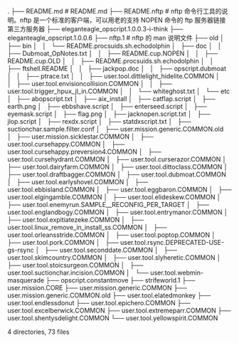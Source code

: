 .
├── README.md 															# README.md
├── README.nftp 														# nftp 命令行工具的说明。nftp 是一个标准的客户端，可以用老的支持 NOPEN 命令的 ftp 服务器链接第三方服务器
├── eleganteagle_opscript.1.0.0.3-i-think
├── eleganteagle_opscript.1.0.0.6
├── nftp.1																# nftp 的 man 说明文件
├── old
│   ├── bin
│   │   └── README.procsuids.sh.echodolphin
│   ├── doc
│   │   ├── Dubmoat_OpNotes.txt
│   │   ├── README.cup.NOPEN
│   │   ├── README.cup.OLD
│   │   ├── README.procsuids.sh.echodolphin
│   │   ├── ftshell.README
│   │   ├── jackpop.doc
│   │   ├── opscript.dubmoat
│   │   ├── ptrace.txt
│   │   ├── user.tool.dittlelight_hidelite.COMMON
│   │   ├── user.tool.envisioncollision.COMMON
│   │   ├── user.tool.trigger_hpux_jl_in.COMMON
│   │   └── whiteghost.txt
│   └── etc
│       ├── abopscript.txt
│       ├── aix_install
│       ├── catflap.script
│       ├── earth.png
│       ├── ebbshave.script
│       ├── enterseed.script
│       ├── eyemask.script
│       ├── flag.png
│       ├── jacknopen.script.txt
│       ├── jlop.script
│       ├── rexdx.script
│       ├── statdxscript.txt
│       ├── suctionchar.sample.filter.conf
│       ├── user.mission.generic.COMMON.old
│       ├── user.mission.sicklestar.COMMON
│       ├── user.tool.cursehappy.COMMON
│       ├── user.tool.cursehappy.preversion4.COMMON
│       ├── user.tool.cursehydrant.COMMON
│       ├── user.tool.curserazor.COMMON
│       ├── user.tool.dairyfarm.COMMON
│       ├── user.tool.dittoclass.COMMON
│       ├── user.tool.draftbagger.COMMON
│       ├── user.tool.dubmoat.COMMON
│       ├── user.tool.earlyshovel.COMMON
│       ├── user.tool.ebbisland.COMMON
│       ├── user.tool.eggbaron.COMMON
│       ├── user.tool.elgingamble.COMMON
│       ├── user.tool.elideskew.COMMON
│       ├── user.tool.enemyrun.SAMPLE__RECONFIG_PER_TARGET
│       ├── user.tool.englandbogy.COMMON
│       ├── user.tool.entrymanor.COMMON
│       ├── user.tool.expitiatezeke.COMMON
│       ├── user.tool.linux_remove_in_install_ss.COMMON
│       ├── user.tool.orleansstride.COMMON
│       ├── user.tool.poptop.COMMON
│       ├── user.tool.pork.COMMON
│       ├── user.tool.rsync.DEPRECATED-USE-gs-rsync
│       ├── user.tool.seconddate.COMMON
│       ├── user.tool.skimcountry.COMMON
│       ├── user.tool.slyheretic.COMMON
│       ├── user.tool.stoicsurgeon.COMMON
│       ├── user.tool.suctionchar.incision.COMMON
│       └── user.tool.webmin-masquerade
├── opscript.constantmove
├── strifeworld.1
├── user.mission.CORE
├── user.mission.generic.COMMON
├── user.mission.generic.COMMON.old
├── user.tool.elatedmonkey
├── user.tool.endlessdonut
├── user.tool.epichero.COMMON
├── user.tool.excelberwick.COMMON
├── user.tool.extremeparr.COMMON
├── user.tool.shentysdelight.COMMON
└── user.tool.yellowspirit.COMMON

4 directories, 73 files
